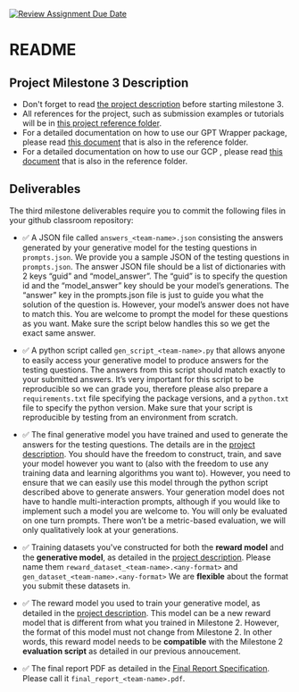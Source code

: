 [![Review Assignment Due Date](https://classroom.github.com/assets/deadline-readme-button-24ddc0f5d75046c5622901739e7c5dd533143b0c8e959d652212380cedb1ea36.svg)](https://classroom.github.com/a/YM0Aj0xh)
# README
## Project Milestone 3 Description
- Don't forget to read [the project description](https://docs.google.com/document/d/1SY1HAfrpoj9B6FnO3LEChne4vdf1GOuswu-H7oUUt8A/edit) before starting milestone 3.
- All references for the project, such as submission examples or tutorials will be in [this project reference folder](https://drive.google.com/drive/folders/1rc2w25A5_HfI3ieHxs4ya9UaiUO41dXz?usp=sharing).
- For a detailed documentation on how to use our GPT Wrapper package, please read [this document](https://docs.google.com/document/d/1ZifVg2lw0EzeiuyT20DvZz90GBi3RsoL5tOw22a7BK0/edit?usp=sharing) that is also in the reference folder.
- For a detailed documentation on how to use our GCP , please read [this document](https://docs.google.com/presentation/d/1GJqog51fZ4Yqkw6y0HsS1u28ggPaSWMMgKOAqi7gY1c/edit#slide=id.p) that is also in the reference folder.
    
## Deliverables

The third milestone deliverables require you to commit the following files in your github classroom repository:

- ✅ A JSON file called `answers_<team-name>.json` consisting the answers generated by your generative model for the testing questions in `prompts.json`. We provide you a sample JSON of the testing questions in `prompts.json`. The answer JSON file should be a list of dictionaries with 2 keys “guid” and “model_answer”. The “guid” is to specify the question id and the “model_answer” key should be your model’s generations. The “answer” key in the prompts.json file is just to guide you what the solution of the question is. However, your model’s answer does not have to match this. You are welcome to prompt the model for these questions as you want. Make sure the script below handles this so we get the exact same answer.

- ✅ A python script called `gen_script_<team-name>.py` that allows anyone to easily access your generative model to produce answers for the testing questions. The answers from this script should match exactly to your submitted answers. It’s very important for this script to be reproducible so we can grade you, therefore please also prepare a `requirements.txt` file specifying the package versions, and a `python.txt` file to specify the python version. Make sure that your script is reproducible by testing from an environment from scratch.

- ✅ The final generative model you have trained and used to generate the answers for the testing questions. The details are in the [project description](https://docs.google.com/document/d/1SY1HAfrpoj9B6FnO3LEChne4vdf1GOuswu-H7oUUt8A/edit). You should have the freedom to construct, train, and save your model however you want to (also with the freedom to use any training data and learning algorithms you want to). However, you need to ensure that we can easily use this model through the python script described above to generate answers. Your generation model does not have to handle multi-interaction prompts, although if you would like to implement such a model you are welcome to. You will only be evaluated on one turn prompts. There won’t be a metric-based evaluation, we will only qualitatively look at your generations.

- ✅ Training datasets you've constructed for both the **reward model** and the **generative model**, as detailed in the [project description](https://docs.google.com/document/d/1SY1HAfrpoj9B6FnO3LEChne4vdf1GOuswu-H7oUUt8A/edit). Please name them `reward_dataset_<team-name>.<any-format>` and` gen_dataset_<team-name>.<any-format>` We are **flexible** about the format you submit these datasets in.

- ✅ The reward model you used to train your generative model, as detailed in the [project description](https://docs.google.com/document/d/1SY1HAfrpoj9B6FnO3LEChne4vdf1GOuswu-H7oUUt8A/edit). This model can be a new reward model that is different from what you trained in Milestone 2. However, the format of this model must not change from Milestone 2. In other words, this reward model needs to be **compatible** with the Milestone 2 **evaluation script** as detailed in our previous annoucement.

- ✅ The final report PDF as detailed in the [Final Report Specification](https://docs.google.com/document/d/1ckH2Uy_NrZD8CO6q3PmqviS60AY2rvKJGrNPrlPxTe4/edit?usp=sharing). Please call it `final_report_<team-name>.pdf`.
